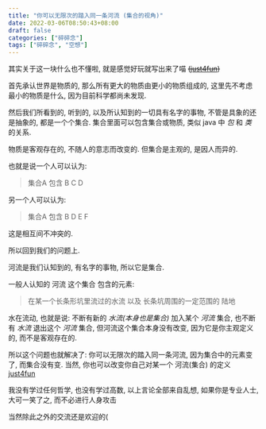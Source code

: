 ```yaml
---
title: "你可以无限次的踏入同一条河流 (集合的视角)"
date: 2022-03-06T08:50:43+08:00
draft: false
categories: ["碎碎念"]
tags: ["碎碎念", "空想"]
---
```


其实关于这一块什么也不懂啦, 就是感觉好玩就写出来了喵 ~~([just4fun](https://www.bing.com/search?q=just+for+fun+linus+torvalds))~~

首先承认世界是物质的, 那么所有更大的物质由更小的物质组成的, 这里先不考虑最小的物质是什么, 因为目前科学都尚未发现.

然后我们所看到的, 听到的, 以及所认知到的一切具有名字的事物, 不管是具象的还是抽象的, 都是一个个集合. 集合里面可以包含集合或物质, 类似 java 中 *包* 和 *类* 的关系.

物质是客观存在的, 不随人的意志而改变的. 但集合是主观的, 是因人而异的.

也就是说一个人可以认为:
> 集合A 包含 B C D

另一个人可以认为:
> 集合A 包含 B D E F

这是相互间不冲突的.

所以回到我们的问题上.

河流是我们认知到的, 有名字的事物, 所以它是集合.

一般人认知的 河流 这个集合 包含的元素:
> 在某一个长条形坑里流过的水流 以及 长条坑周围的一定范围的 陆地

水在流动, 也就是说: 不断有新的 *水流(本身也是集合)* 加入某个 *河流* 集合, 也不断有 *水流* 退出这个 *河流* 集合, 但河流这个集合本身没有改变, 因为它是你主观定义的, 而不是客观存在的.

所以这个问题也就解决了: 你可以无限次的踏入同一条河流, 因为集合中的元素变了, 而集合没有变. 当然, 你也可以改变你自己对某一个 河流(集合) 的定义 [just4fun](https://www.bing.com/search?q=just+for+fun+linus+torvalds)

我没有学过任何哲学, 也没有学过高数, 以上言论全部来自乱想, 如果你是专业人士, 大可一笑了之, 而不必进行人身攻击

当然除此之外的交流还是欢迎的(
